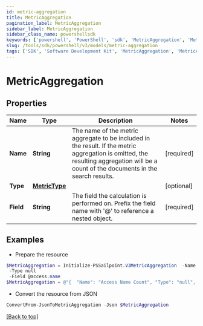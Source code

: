 ```yaml
---
id: metric-aggregation
title: MetricAggregation
pagination_label: MetricAggregation
sidebar_label: MetricAggregation
sidebar_class_name: powershellsdk
keywords: ['powershell', 'PowerShell', 'sdk', 'MetricAggregation', 'MetricAggregation'] 
slug: /tools/sdk/powershell/v3/models/metric-aggregation
tags: ['SDK', 'Software Development Kit', 'MetricAggregation', 'MetricAggregation']
---
```



# MetricAggregation

## Properties

Name | Type | Description | Notes
------------ | ------------- | ------------- | -------------
**Name** | **String** | The name of the metric aggregate to be included in the result. If the metric aggregation is omitted, the resulting aggregation will be a count of the documents in the search results. | [required]
**Type** | [**MetricType**](metric-type) |  | [optional] 
**Field** | **String** | The field the calculation is performed on.  Prefix the field name with '@' to reference a nested object.  | [required]

## Examples

- Prepare the resource
```powershell
$MetricAggregation = Initialize-PSSailpoint.V3MetricAggregation  -Name Access Name Count `
 -Type null `
 -Field @access.name
$MetricAggregation = @"{  "Name": "Access Name Count", "Type": "null", "Field": null}"@access.name" }"@
```

- Convert the resource from JSON
```powershell
ConvertFrom-JsonToMetricAggregation -Json $MetricAggregation
```


[[Back to top]](#) 

